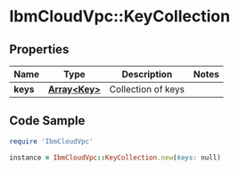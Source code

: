 # IbmCloudVpc::KeyCollection

## Properties

Name | Type | Description | Notes
------------ | ------------- | ------------- | -------------
**keys** | [**Array&lt;Key&gt;**](Key.md) | Collection of keys | 

## Code Sample

```ruby
require 'IbmCloudVpc'

instance = IbmCloudVpc::KeyCollection.new(keys: null)
```


